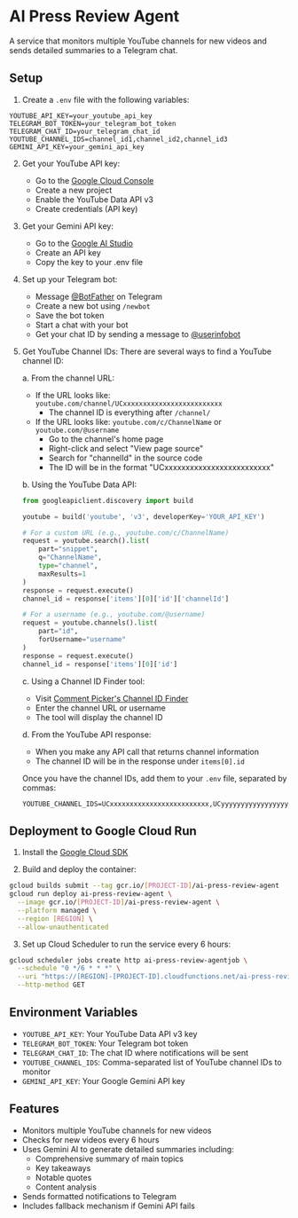 # AI Press Review Agent

A service that monitors multiple YouTube channels for new videos and sends detailed summaries to a Telegram chat.

## Setup

1. Create a `.env` file with the following variables:
```
YOUTUBE_API_KEY=your_youtube_api_key
TELEGRAM_BOT_TOKEN=your_telegram_bot_token
TELEGRAM_CHAT_ID=your_telegram_chat_id
YOUTUBE_CHANNEL_IDS=channel_id1,channel_id2,channel_id3
GEMINI_API_KEY=your_gemini_api_key
```

2. Get your YouTube API key:
   - Go to the [Google Cloud Console](https://console.cloud.google.com/)
   - Create a new project
   - Enable the YouTube Data API v3
   - Create credentials (API key)

3. Get your Gemini API key:
   - Go to the [Google AI Studio](https://makersuite.google.com/app/apikey)
   - Create an API key
   - Copy the key to your .env file

4. Set up your Telegram bot:
   - Message [@BotFather](https://t.me/botfather) on Telegram
   - Create a new bot using `/newbot`
   - Save the bot token
   - Start a chat with your bot
   - Get your chat ID by sending a message to [@userinfobot](https://t.me/userinfobot)

5. Get YouTube Channel IDs:
   There are several ways to find a YouTube channel ID:

   a. From the channel URL:
      - If the URL looks like: `youtube.com/channel/UCxxxxxxxxxxxxxxxxxxxxxxxxx`
        - The channel ID is everything after `/channel/`
      - If the URL looks like: `youtube.com/c/ChannelName` or `youtube.com/@username`
        - Go to the channel's home page
        - Right-click and select "View page source"
        - Search for "channelId" in the source code
        - The ID will be in the format "UCxxxxxxxxxxxxxxxxxxxxxxxxx"

   b. Using the YouTube Data API:
      ```python
      from googleapiclient.discovery import build
      
      youtube = build('youtube', 'v3', developerKey='YOUR_API_KEY')
      
      # For a custom URL (e.g., youtube.com/c/ChannelName)
      request = youtube.search().list(
          part="snippet",
          q="ChannelName",
          type="channel",
          maxResults=1
      )
      response = request.execute()
      channel_id = response['items'][0]['id']['channelId']
      
      # For a username (e.g., youtube.com/@username)
      request = youtube.channels().list(
          part="id",
          forUsername="username"
      )
      response = request.execute()
      channel_id = response['items'][0]['id']
      ```

   c. Using a Channel ID Finder tool:
      - Visit [Comment Picker's Channel ID Finder](https://commentpicker.com/youtube-channel-id.php)
      - Enter the channel URL or username
      - The tool will display the channel ID

   d. From the YouTube API response:
      - When you make any API call that returns channel information
      - The channel ID will be in the response under `items[0].id`

   Once you have the channel IDs, add them to your `.env` file, separated by commas:
   ```
   YOUTUBE_CHANNEL_IDS=UCxxxxxxxxxxxxxxxxxxxxxxxxx,UCyyyyyyyyyyyyyyyyyyyyyyyyy
   ```

## Deployment to Google Cloud Run

1. Install the [Google Cloud SDK](https://cloud.google.com/sdk/docs/install)

2. Build and deploy the container:
```bash
gcloud builds submit --tag gcr.io/[PROJECT-ID]/ai-press-review-agent
gcloud run deploy ai-press-review-agent \
  --image gcr.io/[PROJECT-ID]/ai-press-review-agent \
  --platform managed \
  --region [REGION] \
  --allow-unauthenticated
```

3. Set up Cloud Scheduler to run the service every 6 hours:
```bash
gcloud scheduler jobs create http ai-press-review-agentjob \
  --schedule "0 */6 * * *" \
  --uri "https://[REGION]-[PROJECT-ID].cloudfunctions.net/ai-press-review-agent" \
  --http-method GET
```

## Environment Variables

- `YOUTUBE_API_KEY`: Your YouTube Data API v3 key
- `TELEGRAM_BOT_TOKEN`: Your Telegram bot token
- `TELEGRAM_CHAT_ID`: The chat ID where notifications will be sent
- `YOUTUBE_CHANNEL_IDS`: Comma-separated list of YouTube channel IDs to monitor
- `GEMINI_API_KEY`: Your Google Gemini API key

## Features

- Monitors multiple YouTube channels for new videos
- Checks for new videos every 6 hours
- Uses Gemini AI to generate detailed summaries including:
  - Comprehensive summary of main topics
  - Key takeaways
  - Notable quotes
  - Content analysis
- Sends formatted notifications to Telegram
- Includes fallback mechanism if Gemini API fails 